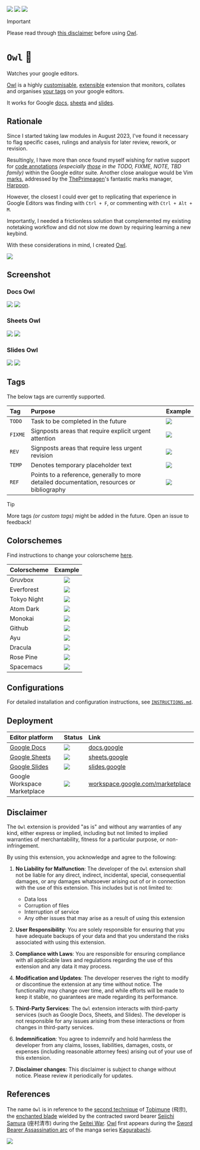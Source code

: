 [![](https://img.shields.io/badge/owl_1.0.0-passing-green)](https://github.com/gongahkia/owl/releases/tag/1.0.0)
[![](https://img.shields.io/badge/owl_1.0.1-passing-green)](https://github.com/gongahkia/owl/releases/tag/1.0.1)
[![](https://img.shields.io/badge/owl_2.0.0-build-orange)](https://github.com/gongahkia/owl/releases/tag/2.0.0)

> [!IMPORTANT]  
> Please read through [this disclaimer](#disclaimer) before using [Owl](https://github.com/gongahkia/owl).  

# `Owl` 🦉

Watches your google editors.

[Owl](https://github.com/gongahkia/owl) is a highly [customisable](#colorschemes), [extensible](#configurations) extension that monitors, collates and organises [your tags](#tags) on your google editors.

It works for Google [docs](#docs-owl), [sheets](#sheets-owl) and [slides](#slides-owl).

## Rationale

Since I started taking law modules in August 2023, I've found it necessary to flag specific cases, rulings and analysis for later review, rework, or revision.

Resultingly, I have more than once found myself wishing for native support for [code annotations](https://docs.github.com/en/contributing/writing-for-github-docs/annotating-code-examples) *(especially [those](https://medium.com/@wcpines/using-comment-annotations-cd06415ef71a) in the TODO, FIXME, NOTE, TBD family)* within the Google editor suite. Another close analogue would be Vim [marks](https://vim.fandom.com/wiki/Using_marks), addressed by the [ThePrimeagen](https://www.youtube.com/c/theprimeagen)'s fantastic marks manager, [Harpoon](https://github.com/ThePrimeagen/harpoon).

However, the closest I could ever get to replicating that experience in Google Editors was finding with `Ctrl + F`, or commenting with `Ctrl + Alt + M`.

Importantly, I needed a frictionless solution that complemented my existing notetaking workflow and did not slow me down by requiring learning a new keybind.

With these considerations in mind, I created [Owl](https://github.com/gongahkia/owl).

![](./asset/screenshot/rationale.png)

## Screenshot

### Docs Owl

![](./asset/screenshot/docsFilled.png)
![](./asset/screenshot/docsEmpty.png)

### Sheets Owl

![](./asset/screenshot/sheetsFilled.png)
![](./asset/screenshot/sheetsEmpty.png)

### Slides Owl

![](./asset/screenshot/slidesFilled.png)
![](./asset/screenshot/slidesEmpty.png)

## Tags

The below tags are currently supported.

| Tag | Purpose | Example |
| :--- | :--- | :--- |
| `TODO` | Task to be completed in the future | ![](./asset/screenshot/todo.png) |
| `FIXME` | Signposts areas that require explicit urgent attention  | ![](./asset/screenshot/fixme.png) |
| `REV` | Signposts areas that require less urgent revision | ![](./asset/screenshot/rev.png) |
| `TEMP` | Denotes temporary placeholder text | ![](./asset/screenshot/temp.png) |
| `REF` | Points to a reference, generally to more detailed documentation, resources or bibliography | ![](./asset/screenshot/ref.png) |

> [!TIP]  
> More tags *(or custom tags)* might be added in the future. Open an issue to feedback!

## Colorschemes

Find instructions to change your colorscheme [here](#configurations).

| Colorscheme | Example |
| :--- | :---: |
| Gruvbox | ![](./asset/screenshot/gruvbox.png) |
| Everforest | ![](./asset/screenshot/everforest.png) |
| Tokyo Night | ![](./asset/screenshot/tokyoNight.png) |
| Atom Dark | ![](./asset/screenshot/atomDark.png) |
| Monokai | ![](./asset/screenshot/monokai.png) |
| Github | ![](./asset/screenshot/github.png) |
| Ayu | ![](./asset/screenshot/ayu.png) |
| Dracula | ![](./asset/screenshot/dracula.png) |
| Rose Pine | ![](./asset/screenshot/rosePine.png) |
| Spacemacs | ![](./asset/screenshot/spacemacs.png) |

## Configurations

For detailed installation and configuration instructions, see [`INSTRUCTIONS.md`](./INSTRUCTIONS.md).

## Deployment 

| Editor platform | Status | Link | 
| :--- | :--- | :--- |  
| [Google Docs](./src/docs/) | ![](https://img.shields.io/badge/Status-%20Up-green) | [docs.google](https://docs.google.com) |
| [Google Sheets](./src/sheets/) | ![](https://img.shields.io/badge/Status-%20Up-green) | [sheets.google](https://sheets.google.com) |
| [Google Slides](./src/slides/) | ![](https://img.shields.io/badge/Status-%20Up-green) | [slides.google](https://slides.google.com) |
| Google Workspace Marketplace | ![](https://img.shields.io/badge/Status-Pending%20Approval-yellow) | [workspace.google.com/marketplace](https://workspace.google.com/marketplace/search/) |

## Disclaimer

The `Owl` extension is provided "as is" and without any warranties of any kind, either express or implied, including but not limited to implied warranties of merchantability, fitness for a particular purpose, or non-infringement.

By using this extension, you acknowledge and agree to the following:

1. **No Liability for Malfunction**: The developer of the `Owl` extension shall not be liable for any direct, indirect, incidental, special, consequential damages, or any damages whatsoever arising out of or in connection with the use of this extension. This includes but is not limited to:

    * Data loss
    * Corruption of files
    * Interruption of service
    * Any other issues that may arise as a result of using this extension

2. **User Responsibility**: You are solely responsible for ensuring that you have adequate backups of your data and that you understand the risks associated with using this extension. 

3. **Compliance with Laws**: You are responsible for ensuring compliance with all applicable laws and regulations regarding the use of this extension and any data it may process.

4. **Modification and Updates**: The developer reserves the right to modify or discontinue the extension at any time without notice. The functionality may change over time, and while efforts will be made to keep it stable, no guarantees are made regarding its performance.

5. **Third-Party Services**: The `Owl` extension interacts with third-party services (such as Google Docs, Sheets, and Slides). The developer is not responsible for any issues arising from these interactions or from changes in third-party services.

6. **Indemnification**: You agree to indemnify and hold harmless the developer from any claims, losses, liabilities, damages, costs, or expenses (including reasonable attorney fees) arising out of your use of this extension.

7. **Disclaimer changes**: This disclaimer is subject to change without notice. Please review it periodically for updates.

## References

The name `Owl` is in reference to the [second technique](https://kagurabachi.fandom.com/wiki/Seiichi_Samura#Techniques) of [Tobimune](https://kagurabachi.fandom.com/wiki/Enchanted_Blade#Tobimune) (飛宗), the [enchanted blade](https://kagurabachi.fandom.com/wiki/Enchanted_Blade) wielded by the contracted sword bearer [Seiichi Samura](https://kagurabachi.fandom.com/wiki/Seiichi_Samura) (座村清市) during the [Seitei War](https://kagurabachi.fandom.com/wiki/Seitei_War). [Owl](https://kagurabachi.fandom.com/wiki/Seiichi_Samura#Techniques) first appears during the [Sword Bearer Assassination arc](https://kagurabachi.fandom.com/wiki/Sword_Bearer_Assassination_Arc) of the manga series [Kagurabachi](https://kagurabachi.fandom.com/wiki/Kagurabachi_Wiki).

![](./asset/logo/owl.png)
